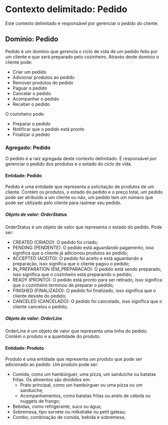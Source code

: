 # Contexto delimitado: Pedido
Este contexto delimitado é responsável por gerenciar o pedido do cliente.
## Domínio: Pedido
Pedido é um domínio que gerencia o ciclo de vida de um pedido feito por um cliente e que será preparado pelo cozinheiro.
Através deste domínio o cliente pode:
- Criar um pedido
- Adicionar produtos ao pedido
- Remover produtos do pedido
- Paguar o pedido
- Cancelar o pedido
- Acompanhar o pedido
- Receber o pedido

O cozinheiro pode:
- Preparar o pedido
- Notificar que o pedido está pronto
- Finalizar o pedido

### Agregado: Pedido
O pedido é a raiz agregada deste contexto delimitado. É responsável por gerenciar o pedido dos produtos e
o estado do ciclo de vida.
#### Entidade: Pedido
Pedido é uma entidade que representa a solicitação de produtos de um cliente. Contém os produtos, o estado do pedido e
o preço total, um pedido pode ser atribuido a um cliente ou não, um pedido tem um número que pode ser utilizado
pelo cliente para rastrear seu pedido.
##### Objeto de valor: OrderStatus
OrderStatus é um objeto de valor que representa o estado do pedido. Pode ser:
- CREATED (CRIADO): O pedido foi criado;
- PENDING (PENDENTE): O pedido está aguardando pagamento, isso significa que o cliente já adicionou produtos ao pedido;
- ACCEPTED (ACEITO): O pedido foi aceito e está aguardando a preparação, isso significa que o cliente pagou o pedido;
- IN_PREPARATION (EM_PREPARACAO): O pedido está sendo preparado, isso significa que o cozinheiro está preparando o pedido;
- READY (PRONTO): O pedido está pronto para ser retirado, isso significa que o cozinheiro terminou de preparar o pedido;
- FINISHED (FINALIZADO): O pedido foi finalizado, isso significa que o cliente desiste do pedido;
- CANCELED (CANCELADO): O pedido foi cancelado, isso significa que o cliente cancelou o pedido;
##### Objeto de valor: OrderLine
OrderLine é um objeto de valor que representa uma linha do pedido. Contém o produto e a quantidade do produto.
#### Entidade: Produto
Produto é uma entidade que representa um produto que pode ser adicionado ao pedido. Um produto pode ser:
- Comida, como um hambúrguer, uma pizza, um sanduíche ou batatas fritas. Os alimentos são divididos em:
    - Prato principal, como um hambúrguer ou uma pizza ou um sanduíche;
    - Acompanhamentos, como batatas fritas ou anéis de cebola ou nuggets de frango;
- Bebidas, como refrigerante, suco ou água;
- Sobremesa, tipo sorvete ou milkshake ou petit gateau;
- Combo, combinação de comida, bebida e sobremesa;